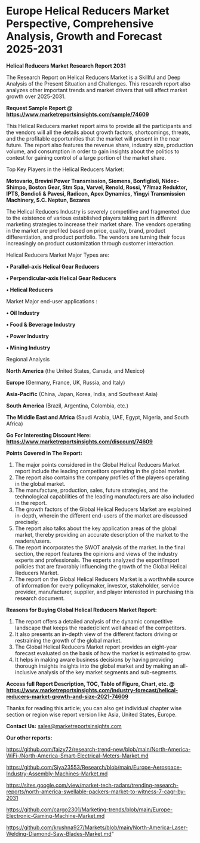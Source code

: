 # Europe Helical Reducers Market Perspective, Comprehensive Analysis, Growth and Forecast 2025-2031

<strong>Helical Reducers Market Research Report 2031</strong>

The Research Report on Helical Reducers Market is a Skillful and Deep Analysis of the Present Situation and Challenges. This research report also analyzes other important trends and market drivers that will affect market growth over 2025-2031.

<strong>Request Sample Report @ <a href=https://www.marketreportsinsights.com/sample/74609>https://www.marketreportsinsights.com/sample/74609</a></strong>

This Helical Reducers market report aims to provide all the participants and the vendors will all the details about growth factors, shortcomings, threats, and the profitable opportunities that the market will present in the near future. The report also features the revenue share, industry size, production volume, and consumption in order to gain insights about the politics to contest for gaining control of a large portion of the market share.

Top Key Players in the Helical Reducers Market:

<strong>Motovario, Brevini Power Transmission, Siemens, Bonfiglioli, Nidec-Shimpo, Boston Gear, Stm Spa, Varvel, Renold, Rossi, Y?lmaz Reduktor, IPTS, Bondioli & Pavesi, Radicon, Apex Dynamics, Yingyi Transmission Machinery, S.C. Neptun, Bezares</strong>

The Helical Reducers Industry is severely competitive and fragmented due to the existence of various established players taking part in different marketing strategies to increase their market share. The vendors operating in the market are profiled based on price, quality, brand, product differentiation, and product portfolio. The vendors are turning their focus increasingly on product customization through customer interaction.

Helical Reducers Market Major Types are:

<strong>• Parallel-axis Helical Gear Reducers

• Perpendicular-axis Helical Gear Reducers

• Helical Reducers</strong>

Market Major end-user applications :

<strong>• Oil Industry

• Food & Beverage Industry

• Power Industry

• Mining Industry</strong>

Regional Analysis

</u><strong><b>North America</b></strong> (the United States, Canada, and Mexico)

<strong><b>Europe </b></strong>(Germany, France, UK, Russia, and Italy)

<strong><b>Asia-Pacific</b></strong> (China, Japan, Korea, India, and Southeast Asia)

<strong><b>South America</b></strong> (Brazil, Argentina, Colombia, etc.)

<strong><b>The Middle East and Africa</b></strong> (Saudi Arabia, UAE, Egypt, Nigeria, and South Africa)

<strong>Go For Interesting Discount Here: <a href=https://www.marketreportsinsights.com/discount/74609>https://www.marketreportsinsights.com/discount/74609</a></strong>

<strong>Points Covered in The Report:</strong>
<ol>
  <li>The major points considered in the Global Helical Reducers Market report include the leading competitors operating in the global market.</li>
  <li>The report also contains the company profiles of the players operating in the global market.</li>
  <li>The manufacture, production, sales, future strategies, and the technological capabilities of the leading manufacturers are also included in the report.</li>
  <li>The growth factors of the Global Helical Reducers Market are explained in-depth, wherein the different end-users of the market are discussed precisely.</li>
  <li>The report also talks about the key application areas of the global market, thereby providing an accurate description of the market to the readers/users.</li>
  <li>The report incorporates the SWOT analysis of the market. In the final section, the report features the opinions and views of the industry experts and professionals. The experts analyzed the export/import policies that are favorably influencing the growth of the Global Helical Reducers Market.</li>
  <li>The report on the Global Helical Reducers Market is a worthwhile source of information for every policymaker, investor, stakeholder, service provider, manufacturer, supplier, and player interested in purchasing this research document.</li>
</ol>
<strong>Reasons for Buying Global Helical Reducers Market Report:</strong>

<ol>
  <li>The report offers a detailed analysis of the dynamic competitive landscape that keeps the reader/client well ahead of the competitors.</li>
  <li>It also presents an in-depth view of the different factors driving or restraining the growth of the global market.</li>
  <li>The Global Helical Reducers Market report provides an eight-year forecast evaluated on the basis of how the market is estimated to grow.</li>
  <li>It helps in making aware business decisions by having providing thorough insights insights into the global market and by making an all-inclusive analysis of the key market segments and sub-segments.</li>
</ol>
<strong>Access full Report Description, TOC, Table of Figure, Chart, etc. @ <a href=https://www.marketreportsinsights.com/industry-forecast/helical-reducers-market-growth-and-size-2021-74609>https://www.marketreportsinsights.com/industry-forecast/helical-reducers-market-growth-and-size-2021-74609</a></strong>


Thanks for reading this article; you can also get individual chapter wise section or region wise report version like Asia, United States, Europe.

<strong>Contact Us:</strong>
sales@marketreportsinsights.com

<strong>Our other reports:</strong>

<a href=https://github.com/faizy72/research-trend-new/blob/main/North-America-WiFi-/North-America-Smart-Electrical-Meters-Market.md>https://github.com/faizy72/research-trend-new/blob/main/North-America-WiFi-/North-America-Smart-Electrical-Meters-Market.md</a>

<a href=https://github.com/Siya23553/Research/blob/main/Europe-Aerospace-Industry-Assembly-Machines-Market.md>https://github.com/Siya23553/Research/blob/main/Europe-Aerospace-Industry-Assembly-Machines-Market.md</a>

<a href=https://sites.google.com/view/market-tech-radars/trending-research-reports/north-america-swellable-packers-market-to-witness-7-cagr-by-2031>https://sites.google.com/view/market-tech-radars/trending-research-reports/north-america-swellable-packers-market-to-witness-7-cagr-by-2031</a>

<a href=https://github.com/cargo2301/Marketing-trends/blob/main/Europe-Electronic-Gaming-Machine-Market.md>https://github.com/cargo2301/Marketing-trends/blob/main/Europe-Electronic-Gaming-Machine-Market.md</a>

<a href=https://github.com/krushna927/Markets/blob/main/North-America-Laser-Welding-Diamond-Saw-Blades-Market.md>https://github.com/krushna927/Markets/blob/main/North-America-Laser-Welding-Diamond-Saw-Blades-Market.md</a>"
